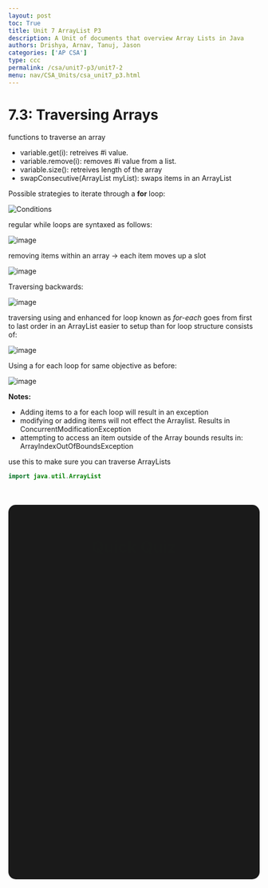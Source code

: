 ```yaml
---
layout: post
toc: True
title: Unit 7 ArrayList P3
description: A Unit of documents that overview Array Lists in Java
authors: Drishya, Arnav, Tanuj, Jason
categories: ['AP CSA']
type: ccc
permalink: /csa/unit7-p3/unit7-2
menu: nav/CSA_Units/csa_unit7_p3.html
---
```


# 7.3: Traversing Arrays

functions to traverse an array
- variable.get(i): retreives #i value.
- variable.remove(i): removes #i value from a list.
- variable.size(): retreives length of the array
- swapConsecutive(ArrayList<Double> myList): swaps items in an ArrayList


Possible strategies to iterate through a **for** loop:

![Conditions](https://github.com/user-attachments/assets/1a70acbb-d6d8-4a86-b0a5-583b11da8570)

regular while loops are syntaxed as follows:

![image](https://github.com/user-attachments/assets/a0eb6ae3-6dde-45e5-806b-e71bd608fcb7)


removing items within an array -> each item moves up a slot

![image](https://github.com/user-attachments/assets/0e67a4fa-52fa-4da3-8968-d803abfbf2e3)

Traversing backwards:

![image](https://github.com/user-attachments/assets/e05f5ada-57ce-4e2c-bd54-b665c5a57da8)


traversing using and enhanced for loop
    known as *for-each*
        goes from first to last order in an ArrayList
        easier to setup than for loop
structure consists of:

![image](https://github.com/user-attachments/assets/b47f5c6b-0509-40f2-b18e-ee9aae37a6b3)


Using a for each loop for same objective as before:

![image](https://github.com/user-attachments/assets/b7dd7f81-0c7e-4be8-a3bb-a726ba8867b5)

**Notes:** 
- Adding items to a for each loop will result in an exception
- modifying or adding items will not effect the Arraylist.
 Results in ConcurrentModificationException
- attempting to access an item outside of the Array bounds results in: ArrayIndexOutOfBoundsException

use this to make sure you can traverse ArrayLists


```Java
import java.util.ArrayList
```

<!-- Quiz Section -->
<section class="quiz" style="margin-top: 50px; padding: 20px; background-color: #1a1a1a; border-radius: 15px;">
  <h2 class="quiz-title">Quick Quiz</h2>
  <form id="quizForm" class="quiz-form">
    <p class="quiz-question">1. Which of the following are methods to interact with arrays?</p>
    <label><input type="radio" name="q1" value="swapConsecutive"> swapConsecutive</label><br>
    <label><input type="radio" name="q1" value="variable.get"> variable.get</label><br>
    <label><input type="radio" name="q1" value="All of the above"> All of the above</label><br><br>
    <p class="quiz-question">2. What happens when you run a command requesting the item arr[-1]?</p>
    <label><input type="radio" name="q2" value="nothing, it gets the last item"> nothing, it gets the last item</label><br>
    <label><input type="radio" name="q2" value="Your computer goes crazy and crashes"> Your computer goes crazy and crashes</label><br>
    <label><input type="radio" name="q2" value="you get the error ArrayIndexOutOfBoundsException"> you get the error ArrayIndexOutOfBoundsException</label><br><br>
    <button type="button" class="quiz-button" onclick="checkQuiz()">Submit</button>
  </form>

  <div id="result" class="quiz-result"></div>
</section>

<style>
  .quiz-title {
    color: #88bc4c;
    text-align: center;
    font-size: 32px;
    margin-bottom: 20px;
    animation: fadeIn 1s ease-in-out;
  }

  .quiz-form {
    color: #f0f0f0;
    font-size: 18px;
    animation: fadeInUp 1.5s ease-in-out;
  }

  .quiz-question {
    font-size: 22px;
    margin-bottom: 10px;
    color: #88bc4c;
    font-weight: bold;
  }

  .quiz-button {
    background-color: #88bc4c;
    padding: 10px 20px;
    color: #fff;
    border: none;
    border-radius: 5px;
    cursor: pointer;
    transition: background-color 0.3s ease;
    font-size: 18px;
  }

  .quiz-button:hover {
    background-color: #76a742;
  }

  .quiz-result {
    margin-top: 20px;
    font-size: 22px;
    color: #88bc4c;
    text-align: center;
    opacity: 0;
    animation: fadeInResult 1.5s ease-in-out forwards;
  }

  /* Animations */
  @keyframes fadeIn {
    from { opacity: 0; }
    to { opacity: 1; }
  }

  @keyframes fadeInUp {
    from {
      opacity: 0;
      transform: translateY(20px);
    }
    to {
      opacity: 1;
      transform: translateY(0);
    }
  }

  @keyframes fadeInResult {
    to {
      opacity: 1;
    }
  }
        
  /* From Uiverse.io by mrtqzbek11 */ 
  button {
    width: 165px;
    height: 62px;
    cursor: pointer;
    color: #fff;
    font-size: 17px;
    border-radius: 1rem;
    border: none;
    position: relative;
    background: #100720;
    transition: 0.1s;
  }
  
  button::after {
    content: '';
    width: 100%;
    height: 100%;
    background-image: radial-gradient( circle farthest-corner at 10% 20%,  rgba(136,188,76,1) 17.8%, rgba(54,99,27,1) 100.2% );
    filter: blur(15px);
    z-index: -1;
    position: absolute;
    left: 0;
    top: 0;
  }
  
  button:active {
    transform: scale(0.9) rotate(3deg);
    background: radial-gradient( circle farthest-corner at 10% 20%,  rgba(136,188,76,1) 17.8%, rgba(54,99,27,1) 100.2% );
    transition: 0.5s;
  }


  /* Smooth Radio Buttons Styling */
  input[type="radio"] {
    margin-right: 10px;
    accent-color: #88bc4c;
    transform: scale(1.5);
  }

  /* Form Spacing */
  label {
    display: block;
    margin-bottom: 10px;
  }
</style>

<script>
  function checkQuiz() {
    let score = 0;
    const answers = {
      q1: "All of the above",
      q2: "you get the error ArrayIndexOutOfBoundsException"
    };
    
    const form = document.getElementById("quizForm");
    if (form.q1.value === answers.q1) score++;
    if (form.q2.value === answers.q2) score++;
    
    document.getElementById("result").textContent = "You scored " + score + " out of 2. :))";
  }
